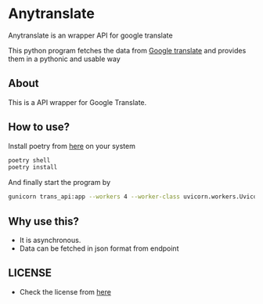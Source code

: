 # Anytranslate
Anytranslate is an wrapper API for google translate


This python program fetches the data from [Google translate](https://translate.google.com/) and provides them in a pythonic and usable way


## About

This is a API wrapper for Google Translate.

## How to use?
Install poetry from [here](https://python-poetry.org/docs/) on your system
```sh
poetry shell
poetry install
```

And finally start the program by 
```sh
gunicorn trans_api:app --workers 4 --worker-class uvicorn.workers.UvicornWorker --bind 0.0.0.0:8080
```

## Why use this?

- It is asynchronous.
- Data can be fetched in json format from endpoint



## LICENSE
 - Check the license from [here](https://github.com/kbshal/Anytranslate/blob/master/LICENSE)












